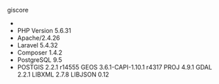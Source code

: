giscore

-
- PHP Version 5.6.31
- Apache/2.4.26
- Laravel 5.4.32
- Composer 1.4.2
- PostgreSQL 9.5
- POSTGIS 2.2.1 r14555
   GEOS 3.6.1-CAPI-1.10.1 r4317 
   PROJ  4.9.1
   GDAL  2.2.1 
   LIBXML 2.7.8
   LIBJSON 0.12